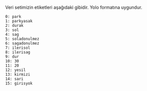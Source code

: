 Veri setimizin etiketleri aşağıdaki gibidir. Yolo formatına uygundur.

	0: park
	1: parkyasak
	2: durak
	3: sol
	4: sag
	5: soladonulmez
	6: sagadonulmez
	7: ilerisol
	8: ilerisag
	9: dur
	10: 30
	11: 20
	12: yesil
	13: kirmizi
	14: sari
	15: girisyok